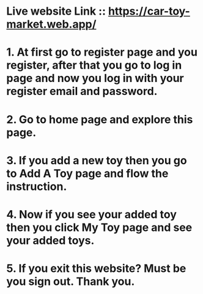 # Live website Link :: https://car-toy-market.web.app/

# 1. At first go to register page and you register, after that you go to log in page and now you log in with your register email and password.
# 2. Go to home page and explore this page.
# 3. If you add a new toy then you go to Add A Toy page and flow the instruction.
# 4. Now if you see your added toy then you click My Toy page and see your added toys.
# 5. If you exit this website? Must be you sign out. Thank you.